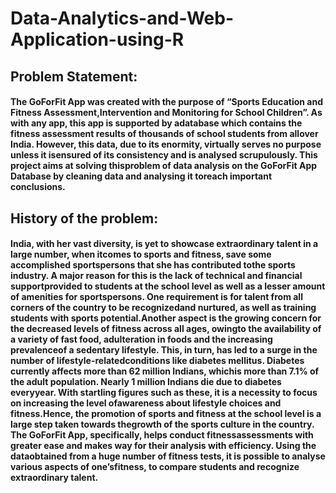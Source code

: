 # Data-Analytics-and-Web-Application-using-R

## Problem Statement:
#### The GoForFit App was created with the purpose of “​Sports Education and Fitness Assessment,Intervention and Monitoring for School Children”. As with any app, this app is supported by adatabase which contains the fitness assessment results of thousands of school students from allover India. However, this data, due to its enormity, virtually serves no purpose unless it isensured of its consistency and is analysed scrupulously. This project aims at solving thisproblem of data analysis on the GoForFit App Database by cleaning data and analysing it toreach important conclusions.

## History of the problem:
#### India, with her vast diversity, is yet to showcase extraordinary talent in a large number, when itcomes to sports and fitness, save some accomplished sportspersons that she has contributed tothe sports industry. A major reason for this is the lack of technical and financial supportprovided to students at the school level as well as a lesser amount of amenities for sportspersons. One requirement is for talent from all corners of the country to be recognizedand nurtured, as well as training students with sports potential.Another aspect is the growing concern for the decreased levels of fitness across all ages, owingto the availability of a variety of fast food, adulteration in foods and the increasing prevalenceof a sedentary lifestyle. This, in turn, has led to a surge in the number of lifestyle-relatedconditions like diabetes mellitus. Diabetes currently affects more than 62 million Indians, whichis more than 7.1% of the adult population. Nearly 1 million Indians die due to diabetes everyyear. With startling figures such as these, it is a necessity to focus on increasing the level ofawareness about lifestyle choices and fitness.Hence, the promotion of sports and fitness at the school level is a large step taken towards thegrowth of the sports culture in the country. The GoForFit App, specifically, helps conduct fitnessassessments with greater ease and makes way for their analysis with efficiency. Using the dataobtained from a huge number of fitness tests, it is possible to analyse various aspects of one’sfitness, to compare students and recognize extraordinary talent.

